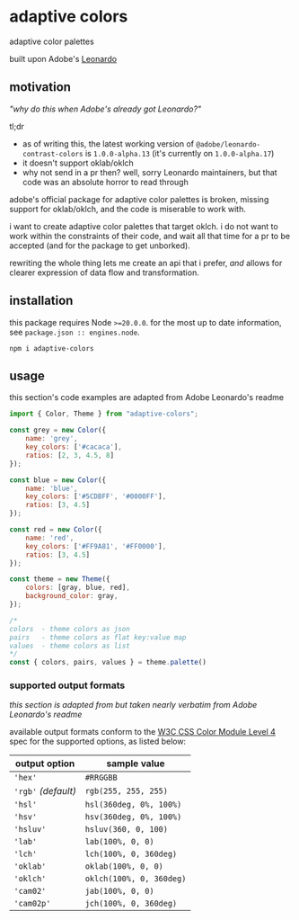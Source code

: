 # adaptive colors

adaptive color palettes

built upon Adobe's [Leonardo](https://github.com/adobe/leonardo)

## motivation

_"why do this when Adobe's already got Leonardo?"_

tl;dr

- as of writing this, the latest working version of `@adobe/leonardo-contrast-colors` is `1.0.0-alpha.13` (it's currently on `1.0.0-alpha.17`)
- it doesn't support oklab/oklch
- why not send in a pr then?  well, sorry Leonardo maintainers, but that code was an absolute horror to read through

adobe's official package for adaptive color palettes is broken, missing support for oklab/oklch, and the code is miserable to work with.

i want to create adaptive color palettes that target oklch.
i do not want to work within the constraints of their code, and wait all that time for a pr to be accepted (and for the package to get unborked).

rewriting the whole thing lets me create an api that i prefer, _and_ allows for clearer expression of data flow and transformation.

## installation

this package requires Node `>=20.0.0`.
for the most up to date information, see `package.json :: engines.node`.

```
npm i adaptive-colors
```

## usage

this section's code examples are adapted from Adobe Leonardo's readme

```js
import { Color, Theme } from "adaptive-colors";

const grey = new Color({
    name: 'grey',
    key_colors: ['#cacaca'],
    ratios: [2, 3, 4.5, 8]
});

const blue = new Color({
    name: 'blue',
    key_colors: ['#5CDBFF', '#0000FF'],
    ratios: [3, 4.5]
});

const red = new Color({
    name: 'red',
    key_colors: ['#FF9A81', '#FF0000'],
    ratios: [3, 4.5]
});

const theme = new Theme({
    colors: [gray, blue, red],
    background_color: gray,
});

/*
colors  - theme colors as json
pairs   - theme colors as flat key:value map
values  - theme colors as list
*/
const { colors, pairs, values } = theme.palette()
```

### supported output formats

_this section is adapted from but taken nearly verbatim from Adobe Leonardo's readme_

available output formats conform to the [W3C CSS Color Module Level 4]((https://www.w3.org/TR/css-color-4/)) spec for the supported options, as listed below:

| output option       | sample value             |
| ------------------- | ------------------------ |
| `'hex'`             | `#RRGGBB`                |
| `'rgb'` _(default)_ | `rgb(255, 255, 255)`     |
| `'hsl'`             | `hsl(360deg, 0%, 100%)`  |
| `'hsv'`             | `hsv(360deg, 0%, 100%)`  |
| `'hsluv'`           | `hsluv(360, 0, 100)`     |
| `'lab'`             | `lab(100%, 0, 0)`        |
| `'lch'`             | `lch(100%, 0, 360deg)`   |
| `'oklab'`           | `oklab(100%, 0, 0)`      |
| `'oklch'`           | `oklch(100%, 0, 360deg)` |
| `'cam02'`           | `jab(100%, 0, 0)`        |
| `'cam02p'`          | `jch(100%, 0, 360deg)`   |
